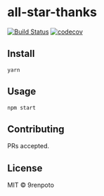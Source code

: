 # all-star-thanks

[![Build Status](https://travis-ci.org/9renpoto/all-star-thanks.svg?branch=master)](https://travis-ci.org/9renpoto/all-star-thanks)
[![codecov](https://codecov.io/gh/9renpoto/all-star-thanks/branch/master/graph/badge.svg)](https://codecov.io/gh/9renpoto/all-star-thanks)

## Install

```
yarn
```

## Usage

```
npm start
```

## Contributing

PRs accepted.

## License

MIT © 9renpoto
